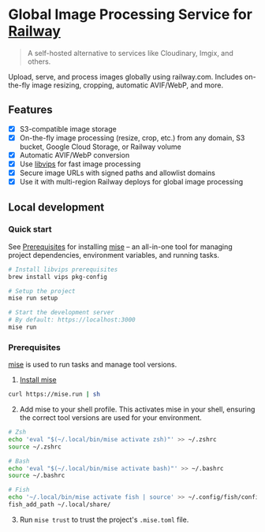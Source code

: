 # Global Image Processing Service for [Railway](https://railway.com)

> A self-hosted alternative to services like Cloudinary, Imgix, and others.

Upload, serve, and process images globally using railway.com. Includes on-the-fly image resizing, cropping, automatic AVIF/WebP, and more.

## Features

- [x] S3-compatible image storage
- [x] On-the-fly image processing (resize, crop, etc.) from any domain, S3 bucket, Google Cloud Storage, or Railway volume
- [x] Automatic AVIF/WebP conversion
- [x] Use [libvips](https://libvips.github.io/libvips/) for fast image processing
- [x] Secure image URLs with signed paths and allowlist domains
- [x] Use it with multi-region Railway deploys for global image processing

## Local development

### Quick start

See [Prerequisites](#prerequisites) for installing [mise](https://mise.jdx.dev/about.html) –
an all-in-one tool for managing project dependencies, environment variables, and running tasks.

```sh
# Install libvips prerequisites
brew install vips pkg-config

# Setup the project
mise run setup

# Start the development server
# By default: https://localhost:3000
mise run
```

### Prerequisites

[mise](https://mise.jdx.dev/about.html) is used to run tasks and manage tool versions.

1. [Install mise](https://mise.jdx.dev/getting-started.html)

```sh
curl https://mise.run | sh
```

2. Add mise to your shell profile. This activates mise in your shell, ensuring the correct tool versions are used for your environment.

```sh
# Zsh
echo 'eval "$(~/.local/bin/mise activate zsh)"' >> ~/.zshrc
source ~/.zshrc

# Bash
echo 'eval "$(~/.local/bin/mise activate bash)"' >> ~/.bashrc
source ~/.bashrc

# Fish
echo '~/.local/bin/mise activate fish | source' >> ~/.config/fish/config.fish
fish_add_path ~/.local/share/
```

3. Run `mise trust` to trust the project's `.mise.toml` file.

